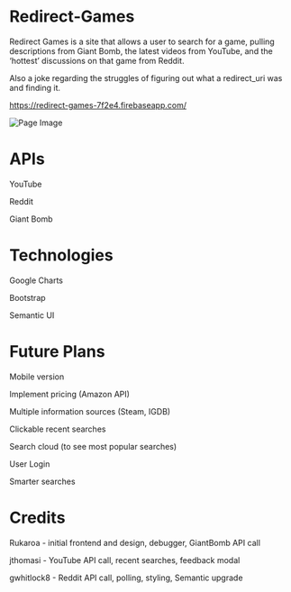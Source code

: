 # Redirect-Games

Redirect Games is a site that allows a user to search for a game, pulling descriptions from Giant Bomb, the latest videos from YouTube, and the ‘hottest’ discussions on that game from Reddit.

Also a joke regarding the struggles of figuring out what a redirect_uri was and finding it.

https://redirect-games-7f2e4.firebaseapp.com/

![Page Image](http://i.imgur.com/XyKKgNn.png)

# APIs
YouTube

Reddit

Giant Bomb

# Technologies

Google Charts

Bootstrap

Semantic UI

# Future Plans

Mobile version

Implement pricing (Amazon API)

Multiple information sources (Steam, IGDB)

Clickable recent searches

Search cloud (to see most popular searches)

User Login

Smarter searches

# Credits
Rukaroa - initial frontend and design, debugger, GiantBomb API call

jthomasi - YouTube API call, recent searches, feedback modal

gwhitlock8 - Reddit API call, polling, styling, Semantic upgrade
